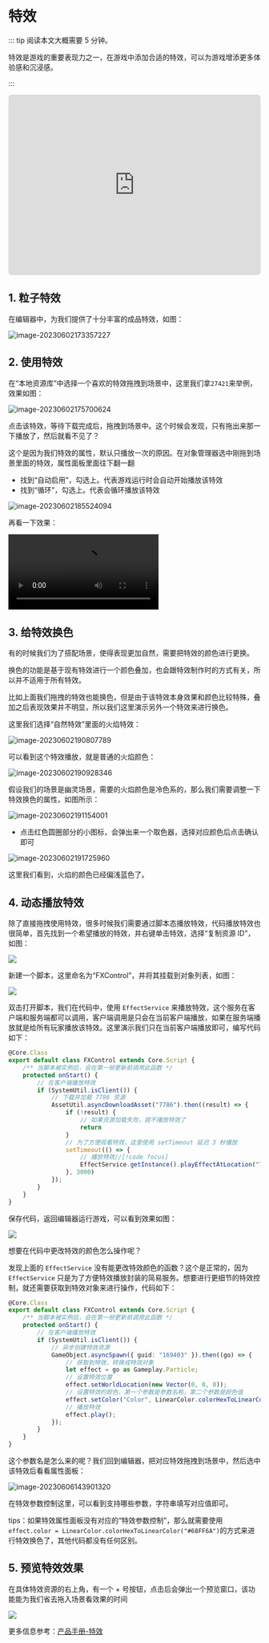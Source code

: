 # 特效

::: tip 阅读本文大概需要 5 分钟。

特效是游戏的重要表现力之一，在游戏中添加合适的特效，可以为游戏增添更多体验感和沉浸感。

:::

<iframe sandbox="allow-scripts allow-downloads allow-same-origin allow-popups allow-presentation allow-forms" frameborder="0" draggable="false" allowfullscreen="" allow="encrypted-media;" referrerpolicy="" aha-samesite="" class="iframe-loaded" src=" https://player.bilibili.com/player.html?aid=948268924&bvid=BV1Qs4y1x7vi&cid=978207244&page=1&autoplay=0" style="border-radius: 7px; width: 100%; height: 360px;"></iframe>

## 1.  粒子特效

在编辑器中，为我们提供了十分丰富的成品特效，如图：

![image-20230602173357227](https://arkimg.ark.online/image-20230602173357227.webp)

## 2. 使用特效

在“本地资源库”中选择一个喜欢的特效拖拽到场景中，这里我们拿`27421`来举例，效果如图：

![image-20230602175700624](https://arkimg.ark.online/image-20230602175700624.webp)

点击该特效，等待下载完成后，拖拽到场景中。这个时候会发现，只有拖出来那一下播放了，然后就看不见了？

这个是因为我们特效的属性，默认只播放一次的原因。在对象管理器选中刚拖到场景里面的特效，属性面板里面往下翻一翻

* 找到“自动启用”，勾选上。代表游戏运行时会自动开始播放该特效
* 找到“循环”，勾选上。代表会循环播放该特效

![image-20230602185524094](https://arkimg.ark.online/image-20230602185524094.webp)

再看一下效果：

<video controls src="https://arkimg.ark.online/UE4_KSzCeypZnB.mp4"></video>



## 3. 给特效换色

有的时候我们为了搭配场景，使得表现更加自然，需要把特效的颜色进行更换。

换色的功能是基于现有特效进行一个颜色叠加，也会跟特效制作时的方式有关，所以并不适用于所有特效。

比如上面我们拖拽的特效也能换色，但是由于该特效本身效果和颜色比较特殊，叠加之后表现效果并不明显，所以我们这里演示另外一个特效来进行换色。

这里我们选择“自然特效”里面的火焰特效：

![image-20230602190807789](https://arkimg.ark.online/image-20230602190807789.webp)

可以看到这个特效播放，就是普通的火焰颜色：

![image-20230602190928346](https://arkimg.ark.online/image-20230602190928346.webp)

假设我们的场景是幽灵场景，需要的火焰颜色是冷色系的，那么我们需要调整一下特效换色的属性，如图所示：

![image-20230602191154001](https://arkimg.ark.online/image-20230602191154001.webp)

* 点击红色圆圈部分的小图标，会弹出来一个取色器，选择对应颜色后点击确认即可

![image-20230602191725960](https://arkimg.ark.online/image-20230602191725960.webp)

这里我们看到，火焰的颜色已经偏浅蓝色了。

## 4. 动态播放特效

除了直接拖拽使用特效，很多时候我们需要通过脚本态播放特效，代码播放特效也很简单，首先找到一个希望播放的特效，并右键单击特效，选择“复制资源 ID”，如图：

![](https://wstatic-a1.233leyuan.com/productdocs/static/boxcnT6WAVbLaHsmtpR1u1aTVMe.png)

新建一个脚本，这里命名为“FXControl”，并将其挂载到对象列表，如图：

![](https://wstatic-a1.233leyuan.com/productdocs/static/boxcndcn9iE3QFLqM4zfEBCq07c.png)

双击打开脚本，我们在代码中，使用 `EffectService` 来播放特效，这个服务在客户端和服务端都可以调用，客户端调用是只会在当前客户端播放，如果在服务端播放就是给所有玩家播放该特效。这里演示我们只在当前客户端播放即可，编写代码如下：

``` ts
@Core.Class
export default class FXControl extends Core.Script {
    /** 当脚本被实例后，会在第一帧更新前调用此函数 */
    protected onStart() {
        // 在客户端播放特效
        if (SystemUtil.isClient()) {
            // 下载并加载 7786 资源
            AssetUtil.asyncDownloadAsset("7786").then((result) => {
                if (!result) {
                    // 如果资源加载失败，就不播放特效了
                    return
                }
                // 为了方便观看特效，这里使用 setTimeout 延迟 3 秒播放
                setTimeout(() => {
                    // 播放特效//[!code focus]
                    EffectService.getInstance().playEffectAtLocation("7786", new Vector(0, 0, 0))//[!code focus]
                }, 3000)
            });
        }
    }
}
```

保存代码，返回编辑器运行游戏，可以看到效果如图：

![](https://wstatic-a1.233leyuan.com/productdocs/static/boxcntS0GvUU3RmjzKIiwBXNNvg.gif)

想要在代码中更改特效的颜色怎么操作呢？

发现上面的 `EffectService` 没有能更改特效颜色的函数？这个是正常的，因为 `EffectService` 只是为了方便特效播放封装的简易服务。想要进行更细节的特效控制，就还需要获取到特效对象来进行操作，代码如下：

```typescript
@Core.Class
export default class FXControl extends Core.Script {
    /** 当脚本被实例后，会在第一帧更新前调用此函数 */
    protected onStart() {
        // 在客户端播放特效
        if (SystemUtil.isClient()) {
            // 异步创建特效资源
            GameObject.asyncSpawn({ guid: "169403" }).then((go) => {
                // 获取到特效，转换成特效对象
                let effect = go as Gameplay.Particle;
                // 设置特效位置
                effect.setWorldLocation(new Vector(0, 0, 0));
                // 设置特效的颜色，第一个参数是参数名称，第二个参数是颜色值
                effect.setColor("Color", LinearColor.colorHexToLinearColor("#68FF6A"));
                // 播放特效
                effect.play();
            });
        }
    }
}
```

这个参数名是怎么来的呢？我们回到编辑器，把对应特效拖拽到场景中，然后选中该特效后看看属性面板：

![image-20230606143901320](https://arkimg.ark.online/image-20230606143901320.png)

在特效参数控制这里，可以看到支持哪些参数，字符串填写对应值即可。

tips：如果特效属性面板没有对应的“特效参数控制”，那么就需要使用 `effect.color = LinearColor.colorHexToLinearColor("#68FF6A")`的方式来进行特效换色了，其他代码都没有任何区别。

## 5. 预览特效效果

在具体特效资源的右上角，有一个 + 号按钮，点击后会弹出一个预览窗口，该功能能为我们省去拖入场景看效果的时间

![](https://wstatic-a1.233leyuan.com/productdocs/static/boxcn6viST9RdrwBMFUbBVuD9qc.gif)

更多信息参考：[产品手册-特效](https://docs.ark.online/GameplayObjects/Effects.html)